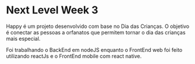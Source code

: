 # Next Level Week 3

Happy é um projeto desenvolvido com base no Dia das Crianças. O objetivo é conectar as pessoas a orfanatos que permitem tornar o dia das crianças mais especial.

Foi trabalhando o BackEnd em nodeJS enquanto o FrontEnd web foi feito utilizando reactJs e o FrontEnd mobile com react native.
